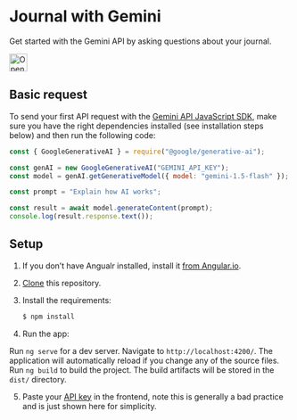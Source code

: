 # Journal with Gemini

Get started with the Gemini API by asking questions about your journal.

<a href="https://idx.google.com/import?url=https://github.com/google-gemini/angular-journal-buddy-sample">
<picture>
  <source media="(prefers-color-scheme: dark)" srcset="https://cdn.idx.dev/btn/open_dark_32@2x.png">
  <source media="(prefers-color-scheme: light)" srcset="https://cdn.idx.dev/btn/open_light_32@2x.png">
  <img height="32" alt="Open in IDX" src="https://cdn.idx.dev/btn/open_purple_32@2x.png">
</picture>
</a>

## Basic request

To send your first API request with the [Gemini API JavaScript SDK](https://github.com/google-gemini/generative-ai-js), make sure you have the right dependencies installed (see installation steps below) and then run the following code:

```javascript
const { GoogleGenerativeAI } = require("@google/generative-ai");

const genAI = new GoogleGenerativeAI("GEMINI_API_KEY");
const model = genAI.getGenerativeModel({ model: "gemini-1.5-flash" });

const prompt = "Explain how AI works";

const result = await model.generateContent(prompt);
console.log(result.response.text());
```

## Setup

1. If you don’t have Angualr installed, install it [from Angular.io](https://angular.io/cli).

2. [Clone](https://docs.github.com/en/repositories/creating-and-managing-repositories/cloning-a-repository) this repository.

3. Install the requirements:

   ```bash
   $ npm install
   ```

4. Run the app:

Run `ng serve` for a dev server. Navigate to `http://localhost:4200/`. The application will automatically reload if you change any of the source files. Run `ng build` to build the project. The build artifacts will be stored in the `dist/` directory.

5. Paste your [API key](https://ai.google.dev/gemini-api/docs/api-key) in the frontend, note this is generally a bad practice and is just shown here for simplicity.
